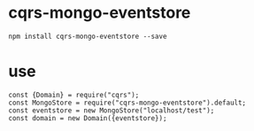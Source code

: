 # cqrs-mongo-eventstore
    npm install cqrs-mongo-eventstore --save

# use
    const {Domain} = require("cqrs");
    const MongoStore = require("cqrs-mongo-eventstore").default;
    const eventstore = new MongoStore("localhost/test");
    const domain = new Domain({eventstore});